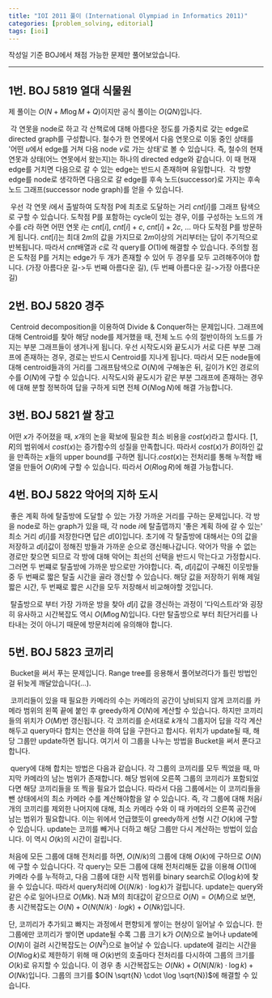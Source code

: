```yaml
---
title: "IOI 2011 풀이 (International Olympiad in Informatics 2011)"
categories: [problem_solving, editorial]
tags: [ioi]
---
```


작성일 기준 BOJ에서 채점 가능한 문제만 풀어보았습니다.

---

## 1번. BOJ 5819 열대 식물원

제 풀이는 $O(N + M \log M + Q)$이지만 공식 풀이는 $O(QN)$입니다.

 각 연못을 node로 하고 각 산책로에 대해 아름다운 정도를 가중치로 갖는 edge로 directed graph를 구성합니다. 철수가 한 연못에서 다음 연못으로 이동 중인 상태를 '어떤 $u$에서 edge를 거쳐 다음 node $v$로 가는 상태'로 볼 수 있습니다. 즉, 철수의 현재 연못과 상태(어느 연못에서 왔는지)는 하나의 directed edge와 같습니다. 이 때 현재 edge를 거치면 다음으로 갈 수 있는 edge는 반드시 존재하며 유일합니다.  각 방향 edge를 node로 생각하면 다음으로 갈 edge를 후속 노드(successor)로 가지는 후속 노드 그래프(successor node graph)를 얻을 수 있습니다.

 우선 각 연못 $i$에서 출발하여 도착점 P에 최초로 도달하는 거리 $cnt[i]$를 그래프 탐색으로 구할 수 있습니다. 도착점 P를 포함하는 cycle이 있는 경우, 이를 구성하는 노드의 개수를 $c$라 하면 어떤 연못 $i$는 $cnt[i]$, $cnt[i]+c$, $cnt[i]+2c$, ... 마다 도착점 P를 방문하게 됩니다. $cnt[i]$는 최대 $2m$의 값을 가지므로 $2m$이상의 거리부터는 답이 주기적으로 반복됩니다. 따라서 $cnt$배열과 $c$로 각 query를 $O(1)$에 해결할 수 있습니다. 주의할 점은 도착점 P를 거치는 edge가 두 개가 존재할 수 있어 두 경우를 모두 고려해주어야 합니다. (가장 아름다운 길->두 번째 아름다운 길), (두 번째 아름다운 길->가장 아름다운 길)

## 2번. BOJ 5820 경주

 Centroid decomposition을 이용하여 Divide & Conquer하는 문제입니다. 그래프에 대해 Centroid를 찾아 해당 node를 제거했을 때, 전체 노드 수의 절반이하의 노드를 가지는 부분 그래프들이 생겨나게 됩니다. 우선 시작도시와 끝도시가 서로 다른 부분 그래프에 존재하는 경우, 경로는 반드시 Centroid를 지나게 됩니다. 따라서 모든 node들에 대해 centroid들과의 거리를 그래프탐색으로 $O(N)$에 구해놓은 뒤, 길이가 K인 경로의 수를 $O(N)$에 구할 수 있습니다. 시작도시와 끝도시가 같은 부분 그래프에 존재하는 경우에 대해 분할 정복하여 답을 구하게 되면 전체 $O(N \log N)$에 해결 가능합니다.

## 3번. BOJ 5821 쌀 창고

어떤 $x$가 주어졌을 때, $x$개의 논을 확보에 필요한 최소 비용을 $cost(x)$라고 합시다. $[1,R]$의 범위에서 $cost(x)$는 증가함수의 성질을 만족합니다. 따라서 $cost(x)$가 $B$이하인 값을 만족하는 $x$들의 upper bound를 구하면 됩니다.$cost(x)$는 전처리를 통해 누적합 배열을 만들어 $O(R)$에 구할 수 있습니다. 따라서 $O(R \log R)$에 해결 가능합니다.

## 4번. BOJ 5822 악어의 지하 도시

 좋은 계획 하에 탈출방에 도달할 수 있는 가장 가까운 거리를 구하는 문제입니다. 각 방을 node로 하는 graph가 있을 때, 각 node $i$에 탈출맵까지 '좋은 계획 하에 갈 수 있는' 최소 거리 $d[i]$를 저장한다면 답은 $d[0]$입니다. 초기에 각 탈출방에 대해서는 0의 값을 저장하고 $d[i]$값이 정해진 방들과 가까운 순으로 갱신해나갑니다. 악어가 막을 수 없는 경로만 찾으면 되므로 각 방에 대해 악어는 최선의 선택을 반드시 막는다고 가정합시다. 그러면 두 번쨰로 탈출방에 가까운 방으로만 가야합니다. 즉, $d[i]$값이 구해진 이웃방들 중 두 번째로 짧은 탈출 시간을 골라 갱신할 수 있습니다. 해당 값을 저장하기 위해 제일 짧은 시간, 두 번째로 짧은 시간을 모두 저장해서 비교해야할 것입니다.

 탈출방으로 부터 가장 가까운 방을 찾아 $d[i]$ 값을 갱신하는 과정이 '다익스트라'와 굉장히 유사하고 시간복잡도 역시 $O(M \log N)$입니다. 다만 탈출방으로 부터 최단거리를 나타내는 것이 아니기 때문에 방문처리에 유의해야 합니다.

## 5번. BOJ 5823 코끼리

 Bucket을 써서 푸는 문제입니다. Range tree를 응용해서 풀어보려다가 틀린 방법인 걸 뒤늦게 깨달았습니다(...).

 코끼리들이 있을 때 필요한 카메라의 수는 카메라의 공간이 낭비되지 않게 코끼리를 카메라 범위의 왼쪽 끝에 붙인 후 greedy하게 $O(N)$에 계산할 수 있습니다. 하지만 코끼리들의 위치가 $O(M)$번 갱신됩니다. 각 코끼리를 순서대로 $k$개식 그룹지어 답을 각각 계산해두고 query마다 합치는 연산을 하여 답을 구한다고 합시다. 위치가 update될 때, 해당 그룹만 update하면 됩니다. 여기서 이 그룹을 나누는 방법을 Bucket을 써서 푼다고 합니다.

 query에 대해 합치는 방법은 다음과 같습니다. 각 그룹의 코끼리를 모두 찍었을 때, 마지막 카메라의 남는 범위가 존재합니다. 해당 범위에 오른쪽 그룹의 코끼리가 포함되었다면 해당 코끼리들을 또 찍을 필요가 없습니다. 따라서 다음 그룹에서는 이 코끼리들을 뺀 상태에서의 최소 카메라 수를 계산해야함을 알 수 있습니다. 즉, 각 그룹에 대해 처음$i$개의 코끼리를 제외한 나머지에 대해, 최소 카메라 수와 이 때 카메라의 오른쪽 공간에 남는 범위가 필요합니다. 이는 위에서 언급했듯이 greedy하게 선형 시간 $O(k)$에 구할 수 있습니다. update는 코끼를 빼거나 더하고 해당 그룹만 다시 계산하는 방법이 있습니다. 이 역시 $O(k)$의 시간이 걸립니다.

처음에 모든 그룹에 대해 전처리를 하면, $O(N/k)$의 그룹에 대해 $O(k)$에 구하므로 $O(N)$에 구할 수 있습니다다. 각 query는 모든 그룹에 대해 전처리해둔 값을 이용해 $O(1)$에 카메라 수를 누적하고, 다음 그룹에 대한 시작 범위를 binary search로 $O(\log k)$에 찾을 수 있습니다. 따라서 query처리에 $O((N/k) \cdot \log k)$가 걸립니다. update는 query와 같은 수로 일어나므로 $O(Mk)$. N과 M의 최대값이 같으므로 $O(N) = O(M)$으로 보면, 총 시간복잡도는 $O(N)+O(N(N/k)⋅logk)+O(Nk)$입니다.

단, 코끼리가 추가되고 빠지는 과정에서 편향되게 쌓이는 현상이 일어날 수 있습니다. 한 그룹에만 코끼리가 쌓이면 update될 수록 그룹 크기 k가 $O(N)$으로 늘어나 update에 $O(N)$이 걸려 시간복잡도는 $O(N^2)$으로 늘어날 수 있습니다. update에 걸리는 시간을 $O(N \log k)$로 제한하기 위해 매 $O(k)$번의 호출마다 전처리를 다시하여 그룹의 크기를 $O(k)$로 유지할 수 있습니다. 이 경우 총 시간복잡도는 $O(Nk) + O(N(N/k) \cdot \log k) + O(Nk)$입니다. 그룹의 크기를 $O(N \sqrt{N} \cdot \log \sqrt{N})$에 해결할 수 있습니다.

